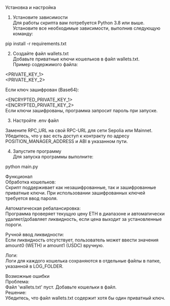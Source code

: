Установка и настройка  
1. Установите зависимости  
Для работы скрипта вам потребуется Python 3.8 или выше. Установите все необходимые зависимости, выполнив следующую команду:  

pip install -r requirements.txt  

2. Создайте файл wallets.txt  
Добавьте приватные ключи кошельков в файл wallets.txt.  
Пример содержимого файла:  

<PRIVATE_KEY_1>  
<PRIVATE_KEY_2>  
  
Если ключ зашифрован (Base64):

<ENCRYPTED_PRIVATE_KEY_1>  
<ENCRYPTED_PRIVATE_KEY_2>  
Если ключи зашифрованы, программа запросит пароль при запуске.  

3. Настройте .env файл  

Замените RPC_URL на свой RPC-URL для сети Sepolia или Mainnet.  
Убедитесь, что у вас есть доступ к контракту по адресу POSITION_MANAGER_ADDRESS и ABI в указанном пути.  

4. Запустите программу  
Для запуска программы выполните:  

python main.py  


Функционал  
Обработка кошельков:  
Скрипт поддерживает как незашифрованные, так и зашифрованные приватные ключи. При использовании зашифрованных ключей требуется ввод пароля.  

Автоматическая ребалансировка:  
Программа проверяет текущую цену ETH в диапазоне и автоматически удаляет/добавляет ликвидность, если цена выходит за установленные пороги.  

Ручной ввод ликвидности:  
Если ликвидность отсутствует, пользователь может ввести значения amount0 (WETH) и amount1 (USDC) вручную.  

Логи:  
Логи для каждого кошелька сохраняются в отдельные файлы в папке, указанной в LOG_FOLDER.  

Возможные ошибки  
Проблема:  
Файл 'wallets.txt' пуст. Добавьте кошельки в файл.  
Решение:  
Убедитесь, что файл wallets.txt содержит хотя бы один приватный ключ.  
